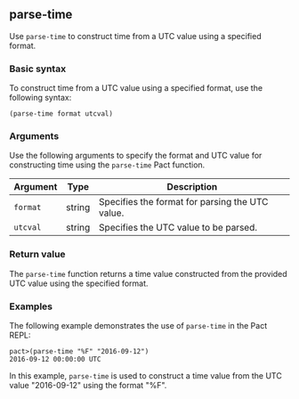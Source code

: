 ## parse-time
Use `parse-time` to construct time from a UTC value using a specified format.

### Basic syntax

To construct time from a UTC value using a specified format, use the following syntax:

`(parse-time format utcval)`

### Arguments

Use the following arguments to specify the format and UTC value for constructing time using the `parse-time` Pact function.

| Argument | Type | Description |
| --- | --- | --- |
| `format` | string | Specifies the format for parsing the UTC value. |
| `utcval` | string | Specifies the UTC value to be parsed. |

### Return value

The `parse-time` function returns a time value constructed from the provided UTC value using the specified format.

### Examples

The following example demonstrates the use of `parse-time` in the Pact REPL:

```pact
pact>(parse-time "%F" "2016-09-12")
2016-09-12 00:00:00 UTC
```

In this example, `parse-time` is used to construct a time value from the UTC value "2016-09-12" using the format "%F".

